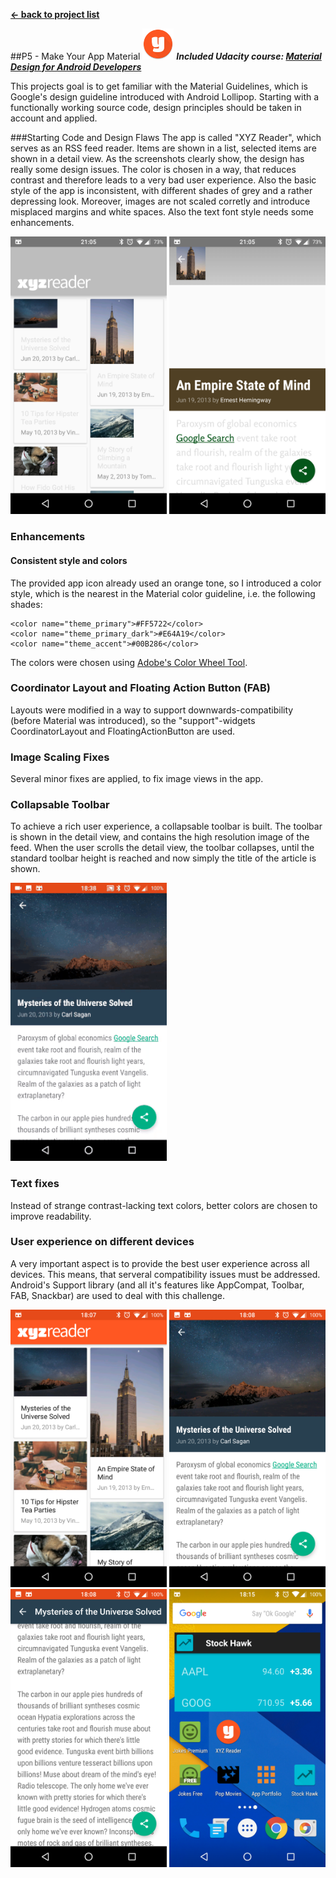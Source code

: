 **[← back to project list](https://github.com/alex-gru/android_dev_nanodegree_udacity/blob/master/README.md)**

##P5 - Make Your App Material <img style="position: center;" src="https://github.com/alex-gru/Udacity-Android-Dev-Nanodegre-P5/blob/master/XYZReader/src/main/res/mipmap-xxxhdpi/ic_launcher.png" width="50"> 
***Included Udacity course: [Material Design for Android Developers](https://www.udacity.com/course/material-design-for-android-developers--ud862)***

This projects goal is to get familiar with the Material Guidelines, which is Google's design guideline introduced with Android Lollipop. Starting with a functionally working source code, design principles should be taken in account and applied. 

###Starting Code and Design Flaws
The app is called "XYZ Reader", which serves as an RSS feed reader. Items are shown in a list, selected items are shown in a detail view. As the screenshots clearly show, the design has really some design issues. The color is chosen in a way, that reduces contrast and therefore leads to a very bad user experience. Also the basic style of the app is inconsistent, with different shades of grey and a rather depressing look. Moreover, images are not scaled corretly and introduce misplaced margins and white spaces. Also the text font style needs some enhancements. 

<img style="position: center;" src="https://github.com/alex-gru/Udacity-Android-Dev-Nanodegre-P5/blob/master/static/screenshots/P5%20-%20Make%20Your%20App%20Material_1.png" width="250">
<img style="position: center;" src="https://github.com/alex-gru/Udacity-Android-Dev-Nanodegre-P5/blob/master/static/screenshots/P5%20-%20Make%20Your%20App%20Material_2.png" width="250">

### Enhancements

#### Consistent style and colors
The provided app icon already used an orange tone, so I introduced a color style, which is the nearest in the Material color guideline, i.e. the following shades:

    <color name="theme_primary">#FF5722</color>
    <color name="theme_primary_dark">#E64A19</color>
    <color name="theme_accent">#00B286</color>
    
The colors were chosen using [Adobe's Color Wheel Tool](https://color.adobe.com/create/color-wheel/). 

### Coordinator Layout and Floating Action Button (FAB)
Layouts were modified in a way to support downwards-compatibility (before Material was introduced), so the "support"-widgets CoordinatorLayout and FloatingActionButton are used. 

### Image Scaling Fixes
Several minor fixes are applied, to fix image views in the app. 

### Collapsable Toolbar
To achieve a rich user experience, a collapsable toolbar is built. The toolbar is shown in the detail view, and contains the high resolution image of the feed. When the user scrolls the detail view, the toolbar collapses, until the standard toolbar height is reached and now simply the title of the article is shown. 

<img style="position: center;" src="https://github.com/alex-gru/Udacity-Android-Dev-Nanodegre-P5/blob/master/static/screenshots/P5%20-%20Make%20Your%20App%20Material_7.gif" width="250">

### Text fixes
Instead of strange contrast-lacking text colors, better colors are chosen to improve readability. 

### User experience on different devices
A very important aspect is to provide the best user experience across all devices. This means, that serveral compatibility issues must be addressed. Android's Support library (and all it's features like AppCompat, Toolbar, FAB, Snackbar) are used to deal with this challenge. 


<img style="position: center;" src="https://github.com/alex-gru/Udacity-Android-Dev-Nanodegre-P5/blob/master/static/screenshots/P5%20-%20Make%20Your%20App%20Material_3.png" width="250">
<img style="position: center;" src="https://github.com/alex-gru/Udacity-Android-Dev-Nanodegre-P5/blob/master/static/screenshots/P5%20-%20Make%20Your%20App%20Material_4.png" width="250">
<img style="position: center;" src="https://github.com/alex-gru/Udacity-Android-Dev-Nanodegre-P5/blob/master/static/screenshots/P5%20-%20Make%20Your%20App%20Material_5.png" width="250">
<img style="position: center;" src="https://github.com/alex-gru/Udacity-Android-Dev-Nanodegre-P5/blob/master/static/screenshots/P5%20-%20Make%20Your%20App%20Material_6.png" width="250">
